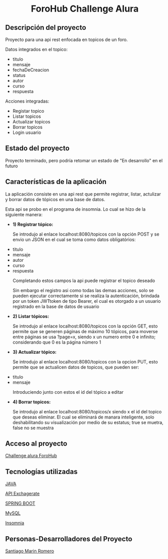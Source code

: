 
<div align = "center">

<h1> ForoHub Challenge Alura </h1>

</div>



## Descripción del proyecto

<p> Proyecto para una api rest enfocada en topicos de un foro. </p>

<p> Datos integrados en el topico: </p>

<ul>

  <li> titulo </li>
  <li> mensaje </li>
  <li> fechaDeCreacion </li>
  <li> status </li>
  <li> autor </li>
  <li> curso </li>
  <li> respuesta </li>

</ul>

<p> Acciones integradas: </p>

<ul>

  <li> Registar topico </li>
  <li> Listar topicos </li>
  <li> Actualizar topicos </li>
  <li> Borrar topicos </li>
  <li> Login usuario </li>

</ul>


## Estado del proyecto

<p> Proyecto terminado, pero podría retomar un estado de "En desarrollo" en el futuro </p>

## Características de la aplicación

 <p> La aplicación consiste en una api rest que permite registrar, listar, actulizar y borrar datos de tópicos en una base de datos. </p>

 <p> Esta api se probo en el programa de insomnia. Lo cual se hizo de la siguiente manera:</p>
 <ul> 

<li> <strong> 1) Registrar tópico: </strong> </li>
<p> Se introdujo al enlace localhost:8080/topicos con la opción POST y se envio un JSON en el cual se toma como datos obligatórios:</p>
<li> titulo </li>
<li> mensaje </li>
<li> autor </li>
<li> curso </li>
<li> respuesta </li>
<p> Completando estos campos la api puede registrar el topico deseado </p>
<p> Sin embargo el registro asi como todas las demas acciones, solo se pueden ejecutar correctamente si se realiza la autenticación, brindada por un token JWTtoken de tipo Bearer, el cual es otorgado a un usuario registrado en la base de datos de usuario</p>
<li> <strong> 2) Listar tópicos: </strong> </li>
<p> Se introdujo al enlace localhost:8080/topicos con la opción GET, esto permite que se generen páginas de máximo 10 tópicos, para moverse entre páginas se usa ?page=x, siendo x un numero entre 0 e infinito; considerando que 0 es la página número 1</p>
<li> <strong> 3) Actualizar tópico: </strong> </li>
<p> Se introdujo al enlace localhost:8080/topicos con la opcion PUT, esto permite que se actualicen datos de topicos, que pueden ser: </p>
<li> titulo </li>
<li> mensaje </li>
<p> Introduciendo junto con estos el id del tópico a editar </p>
<li> <strong>4) Borrar topicos: </strong> </li>
<p> Se introdujo al enlace localhost:8080/topicos/x siendo x el id del topico que deseas eliminar. El cual se eliminará de manara inteligente, solo deshabilitando su visualización por medio de su estatus; true se muetra, false no se muestra</p>

 </ul>

## Acceso al proyecto

<p> <a href="https://github.com/Smarinx/Challenge-forohub-alura" >  Challenge alura ForoHub </a> </p>

## Tecnologías utilizadas

<p> <a href= "https://docs.oracle.com/en/java/javase/17/docs/api/index.html"> JAVA </a> </p>

<p> <a href= "https://www.exchangerate-api.com"> API Exchagerate </a> </p>

<p> <a href="https://start.spring.io/"> SPRING BOOT </a> </p>

<p> <a href="https://www.mysql.com"> MySQL </a> </p>

<p> <a href="https://insomnia.rest"> Insomnia </a> </p>

## Personas-Desarrolladores del Proyecto

<p> <a href="https://github.com/Smarinx" > Santiago Marin Romero </a></p>












